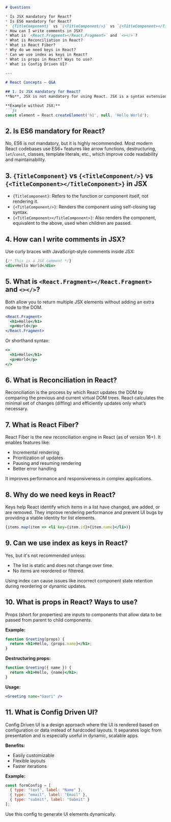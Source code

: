 ```markdown
# Questions

* Is JSX mandatory for React?
* Is ES6 mandatory for React?
* `{TitleComponent}` vs `{<TitleComponent/>}` vs `{<TitleComponent></TitleComponent>}` in JSX.
* How can I write comments in JSX?
* What is `<React.Fragment></React.Fragment>` and `<></>`?
* What is Reconciliation in React?
* What is React Fiber?
* Why do we need keys in React?
* Can we use index as keys in React?
* What is props in React? Ways to use?
* What is Config Driven UI?

---

# React Concepts – Q&A

## 1. Is JSX mandatory for React?
**No**, JSX is not mandatory for using React. JSX is a syntax extension that makes writing React components more intuitive by allowing HTML-like code within JavaScript. However, you can also use `React.createElement()` directly, though it's more verbose.

**Example without JSX:**
```js
const element = React.createElement('h1', null, 'Hello World');
```

## 2. Is ES6 mandatory for React?
No, ES6 is not mandatory, but it is highly recommended. Most modern React codebases use ES6+ features like arrow functions, destructuring, `let`/`const`, classes, template literals, etc., which improve code readability and maintainability.

## 3. `{TitleComponent}` vs `{<TitleComponent/>}` vs `{<TitleComponent></TitleComponent>}` in JSX
* `{TitleComponent}`: Refers to the function or component itself, not rendering it.
* `{<TitleComponent/>}`: Renders the component using self-closing tag syntax.
* `{<TitleComponent></TitleComponent>}`: Also renders the component, equivalent to the above, used when children are passed.

## 4. How can I write comments in JSX?
Use curly braces with JavaScript-style comments inside JSX:

```jsx
{/* This is a JSX comment */}
<div>Hello World</div>
```

## 5. What is `<React.Fragment></React.Fragment>` and `<></>`?
Both allow you to return multiple JSX elements without adding an extra node to the DOM.

```jsx
<React.Fragment>
  <h1>Hello</h1>
  <p>World</p>
</React.Fragment>
```
Or shorthand syntax:

```jsx
<>
  <h1>Hello</h1>
  <p>World</p>
</>
```

## 6. What is Reconciliation in React?
Reconciliation is the process by which React updates the DOM by comparing the previous and current virtual DOM trees. React calculates the minimal set of changes (diffing) and efficiently updates only what’s necessary.

## 7. What is React Fiber?
React Fiber is the new reconciliation engine in React (as of version 16+). It enables features like:
* Incremental rendering
* Prioritization of updates
* Pausing and resuming rendering
* Better error handling

It improves performance and responsiveness in complex applications.

## 8. Why do we need keys in React?
Keys help React identify which items in a list have changed, are added, or are removed. They improve rendering performance and prevent UI bugs by providing a stable identity for list elements.

```jsx
{items.map(item => <li key={item.id}>{item.name}</li>)}
```

## 9. Can we use index as keys in React?
Yes, but it's not recommended unless:
* The list is static and does not change over time.
* No items are reordered or filtered.

Using index can cause issues like incorrect component state retention during reordering or dynamic updates.

## 10. What is props in React? Ways to use?
Props (short for properties) are inputs to components that allow data to be passed from parent to child components.

**Example:**
```jsx
function Greeting(props) {
  return <h1>Hello, {props.name}</h1>;
}
```
**Destructuring props:**
```jsx
function Greeting({ name }) {
  return <h1>Hello, {name}</h1>;
}
```
**Usage:**
```jsx
<Greeting name="Gauri" />
```

## 11. What is Config Driven UI?
Config Driven UI is a design approach where the UI is rendered based on configuration or data instead of hardcoded layouts. It separates logic from presentation and is especially useful in dynamic, scalable apps.

**Benefits:**
* Easily customizable
* Flexible layouts
* Faster iterations

**Example:**
```js
const formConfig = [
  { type: "text", label: "Name" },
  { type: "email", label: "Email" },
  { type: "submit", label: "Submit" }
];
```
Use this config to generate UI elements dynamically.
```